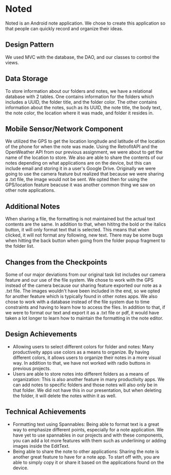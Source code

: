 # Noted
Noted is an Android note application. We chose to create this application so that people can quickly record and organize their ideas.

## Design Pattern
We used MVC with the database, the DAO, and our classes to control the views.

## Data Storage
To store information about our folders and notes, we have a relational database with 2 tables. One contains information for the folders which includes a UUID, the folder title, and the folder color. The other contains information about the notes, such as its UUID, the note title, the body text, the note color, the location where it was made, and folder it resides in. 

## Mobile Sensor/Network Component
We utilized the GPS to get the location longitude and latitude of the location of the phone for when the note was made. Using the RetrofitAPI and the OpenWeather API from our previous assignment, we were about to get the name of the location to store. We also are able to share the contents of our notes depending on what applications are on the device, but this can include email and storing it in a user's Google Drive. Originally we were going to use the camera feature but realized that because we were sharing a .txt file, the image would not be sent. We opted then for using the GPS/location feature beacuse it was another common thing we saw on other note applications.

## Additional Notes
When sharing a file, the formatting is not maintained but the actual text contents are the same. In addition to that, when hititng the bold or the italics button, it will only format text that is selected. This means that when clicked, it will not format any following, new text. There may be some bugs when hitting the back button when going from the folder popup fragment to the folder list.

## Changes from the Checkpoints
Some of our major deviations from our original task list includes our camera feature and our use of the file system. We chose to work with the GPS instead of the camera because our sharing feature exported our note as a .txt file. The images wouldn't have been included in the end, so we opted for another feature which is typically found in other notes apps. We also chose to work with a database instead of the file system due to time constraints and having to learn how to access the files. In addition to that, if we were to format our text and export it as a .txt file or pdf, it would have taken a lot longer to learn how to maintain the formatting in the note editor.

## Design Achievements
- Allowing users to select different colors for folder and notes: Many productiveity apps use colors as a means to organize. By having different colors, it allows users to organize their notes in a more visual way. In addition to that, we have not worked with radio buttons in previous projects. 
- Users are able to store notes into different folders as a means of organization: This is also another feature in many productivity apps. We can add notes to specific folders and those notes will also only be in that folder. We did not have this in our presentation, but when deleting the folder, it will delete the notes within it as well.

## Technical Achievements
- Formatting text using Spannables: Being able to format text is a great way to emphasize different points, especially for a note application. We have yet to use spannables in our projects and with these components, you can add a lot more features with them such as underlining or adding images inside the EditText.
- Being able to share the note to other applications: Sharing the note is another great feature to have for a note app. To start off with, you are able to simply copy it or share it based on the applications found on the device. 


